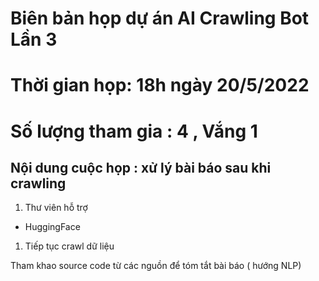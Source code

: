 # **Biên bản họp dự án AI Crawling Bot Lần 3**

# **Thời gian họp: 18h ngày 20/5/2022**

# **Số lượng tham gia : 4 , Vắng 1**

## Nội dung cuộc họp : xử lý bài báo sau khi crawling

1. Thư viên hỗ trợ
- HuggingFace
1. Tiếp tục crawl dữ liệu

Tham khao source code từ các nguồn để tóm tắt bài báo ( hướng NLP)
